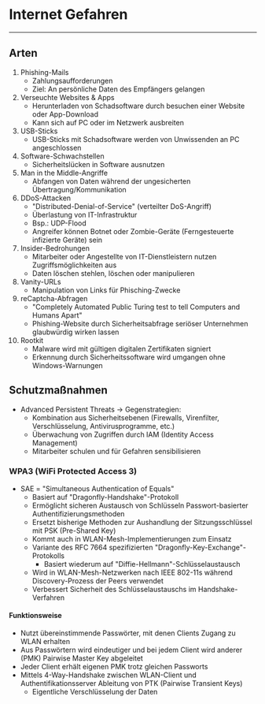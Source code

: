 # Internet Gefahren
___
## Arten
1. Phishing-Mails
	- Zahlungsaufforderungen
	- Ziel: An persönliche Daten des Empfängers gelangen
2. Verseuchte Websites & Apps
	- Herunterladen von Schadsoftware durch besuchen einer Website oder App-Download
	- Kann sich auf PC oder im Netzwerk ausbreiten
3. USB-Sticks
	- USB-Sticks mit Schadsoftware werden von Unwissenden an PC angeschlossen
4. Software-Schwachstellen
	- Sicherheitslücken in Software ausnutzen
5. Man in the Middle-Angriffe
	- Abfangen von Daten während der ungesicherten Übertragung/Kommunikation
6. DDoS-Attacken
	- "Distributed-Denial-of-Service" (verteilter DoS-Angriff)
	- Überlastung von IT-Infrastruktur
	- Bsp.: UDP-Flood
	- Angreifer können Botnet oder Zombie-Geräte (Ferngesteuerte infizierte Geräte) sein
7. Insider-Bedrohungen
	- Mitarbeiter oder Angestellte von IT-Dienstleistern nutzen Zugriffsmöglichkeiten aus
	- Daten löschen stehlen, löschen oder manipulieren
8. Vanity-URLs
	- Manipulation von Links für Phisching-Zwecke
9. reCaptcha-Abfragen
	- "Completely Automated Public Turing test to tell Computers and Humans Apart"
	- Phishing-Website durch Sicherheitsabfrage seriöser Unternehmen glaubwürdig wirken lassen
10. Rootkit
	- Malware wird mit gültigen digitalen Zertifikaten signiert
	- Erkennung durch Sicherheitssoftware wird umgangen ohne Windows-Warnungen
## Schutzmaßnahmen
- Advanced Persistent Threats
	-> Gegenstrategien:
	- Kombination aus Sicherheitsebenen (Firewalls, Virenfilter, Verschlüsselung, Antivirusprogramme, etc.)
	- Überwachung von Zugriffen durch IAM (Identity Access Management)
	- Mitarbeiter schulen und für Gefahren sensibilisieren
### WPA3 (WiFi Protected Access 3)
- SAE = "Simultaneous Authentication of Equals"
	- Basiert auf "Dragonfly-Handshake"-Protokoll
	- Ermöglicht sicheren Austausch von Schlüsseln Passwort-basierter Authentifizierungsmethoden
	- Ersetzt bisherige Methoden zur Aushandlung der Sitzungsschlüssel mit PSK (Pre-Shared Key)
	- Kommt auch in WLAN-Mesh-Implementierungen zum Einsatz
	- Variante des RFC 7664 spezifizierten "Dragonfly-Key-Exchange"-Protokolls
		- Basiert wiederum auf "Diffie-Hellmann"-Schlüsselaustausch
	- Wird in WLAN-Mesh-Netzwerken nach IEEE 802-11s während Discovery-Prozess der Peers verwendet
	- Verbessert Sicherheit des Schlüsselaustauschs im Handshake-Verfahren
#### Funktionsweise
- Nutzt übereinstimmende Passwörter, mit denen Clients Zugang zu WLAN erhalten
- Aus Passwörtern wird eindeutiger und bei jedem Client wird anderer (PMK) Pairwise Master Key abgeleitet
- Jeder Client erhält eigenen PMK trotz gleichen Passworts
- Mittels 4-Way-Handshake zwischen WLAN-Client und Authentifikationsserver Ableitung von PTK (Pairwise Transient Keys)
	- Eigentliche Verschlüsselung der Daten

